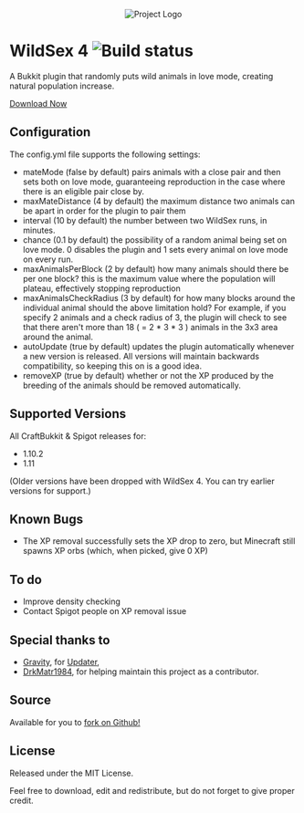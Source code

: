 <p align="center">
  <img src="https://raw.githubusercontent.com/sultanskyman/WildSex/master/wildsex.png" alt="Project Logo" title="WildSex - Even your sheep need some fun!"/>
</p>

WildSex 4 ![Build status](https://travis-ci.org/sultanskyman/WildSex.svg)
=======
A Bukkit plugin that randomly puts wild animals in love mode, creating natural population increase.

[Download Now](https://github.com/sultanskyman/WildSex/releases)

Configuration
-------------
The config.yml file supports the following settings:

* mateMode (false by default) pairs animals with a close pair and then sets both on love mode, guaranteeing reproduction in the case where there is an eligible pair close by.
* maxMateDistance (4 by default) the maximum distance two animals can be apart in order for the plugin to pair them
* interval (10 by default) the number between two WildSex runs, in minutes.
* chance (0.1 by default) the possibility of a random animal being set on love mode. 0 disables the plugin and 1 sets every animal on love mode on every run.
* maxAnimalsPerBlock (2 by default) how many animals should there be per one block? this is the maximum value where the population will plateau, effectively stopping reproduction
* maxAnimalsCheckRadius (3 by default) for how many blocks around the individual animal should the above limitation hold? For example, if you specify 2 animals and a check radius of 3, the plugin will check to see that there aren't more than 18 ( = 2 * 3 * 3 ) animals in the 3x3 area around the animal.
* autoUpdate (true by default) updates the plugin automatically whenever a new version is released. All versions will maintain backwards compatibility, so keeping this on is a good idea.
* removeXP (true by default) whether or not the XP produced by the breeding of the animals should be removed automatically.

Supported Versions
-------------------
All CraftBukkit & Spigot releases for:
* 1.10.2
* 1.11

(Older versions have been dropped with WildSex 4. You can try earlier versions for support.)

Known Bugs
----------
* The XP removal successfully sets the XP drop to zero, but Minecraft still spawns XP orbs (which, when picked, give 0 XP)

To do
----------
* Improve density checking
* Contact Spigot people on XP removal issue

Special thanks to
----------
* [Gravity](https://github.com/gravitylow), for [Updater](https://github.com/gravitylow/Updater),
* [DrkMatr1984](https://github.com/DrkMatr1984), for helping maintain this project as a contributor.

Source
----------
Available for you to [fork on Github!](https://github.com/sultanskyman/WildSex)

License
----------
Released under the MIT License.

Feel free to download, edit and redistribute, but do not forget to give proper credit.
